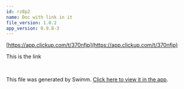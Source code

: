 ```yaml
---
id: rz8p2
name: Doc with link in it
file_version: 1.0.2
app_version: 0.9.8-3
---
```


[https://app.clickup.com/t/370nfjp](https://app.clickup.com/t/370nfjp)

This is the link

<br/>

This file was generated by Swimm. [Click here to view it in the app](https://swimm-web-app.web.app/repos/Z2l0aHViJTNBJTNBc3Rva2Utd2VhdGhlciUzQSUzQUFkZGllQ29oZW4=/docs/rz8p2).